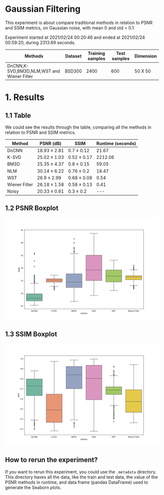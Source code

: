 # Gaussian Filtering

This experiment is about compare traditional methods in relation to PSNR and SSIM metrics, on Gaussian noise, with mean 0 and std = 0.1.

Experiment started at 2021/02/24 00:20:46 and ended at 2021/02/24 00:59:20, during 2313.69 seconds.

| Methods | Dataset | Training samples | Test samples | Dimension |
|---|---|---|---|---|
| DnCNN,K-SVD,BM3D,NLM,WST and Wiener Filter | BSD300 | 2400 | 600 | 50 X 50 |

# 1. Results

## 1.1 Table

We could see the results through the table, comparing all the methods in relation to PSNR and SSIM metrics.



| Method | PSNR (dB) | SSIM | Runtime (seconds) |
|---|---|---|---|
| DnCNN | 18.93 ± 2.81 | 0.7 ± 0.12 | 21.67 |
| K-SVD | 25.02 ± 1.03 | 0.52 ± 0.17 | 2212.06 |
| BM3D | 25.35 ± 4.37 | 0.8 ± 0.15 | 59.05 |
| NLM | 30.14 ± 6.22 | 0.76 ± 0.2 | 18.47 |
| WST | 26.9 ± 2.99 | 0.68 ± 0.08 | 0.54 |
| Wiener Filter | 26.18 ± 1.58 | 0.58 ± 0.13 | 0.41 |
| Noisy | 20.33 ± 0.61 | 0.3 ± 0.2 | --- |

## 1.2 PSNR Boxplot

![PSNR boxplot](psnr_boxplot.png)

## 1.3 SSIM Boxplot

![SSIM boxplot](ssim_boxplot.png)

## How to rerun the experiment?

If you want to rerun this experiment, you could use the `.metadata` directory.
This directory haves all the data, like the train and test data, the value of the PSNR methods in runtime, and data frame (pandas DataFrame) used to generate the Seaborn plots.